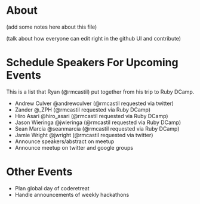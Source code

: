 
# About

(add some notes here about this file)

(talk about how everyone can edit right in the github UI and contribute)


# Schedule Speakers For Upcoming Events

This is a list that Ryan (@rmcastil) put together from his trip to Ruby DCamp.

* Andrew Culver @andrewculver (@rmcastil requested via twitter)
* Zander @_ZPH (@rmcastil requested via Ruby DCamp)
* Hiro Asari @hiro_asari (@rmcastil requested via Ruby DCamp)
* Jason Wieringa @jwieringa (@rmcastil requested via Ruby DCamp)
* Sean Marcia @seanmarcia (@rmcastil requested via Ruby DCamp)
* Jamie Wright @jwright (@rmcastil requested via twitter)
* Announce speakers/abstract on meetup
* Announce meetup on twitter and google groups


# Other Events

* Plan global day of coderetreat
* Handle announcements of weekly hackathons

